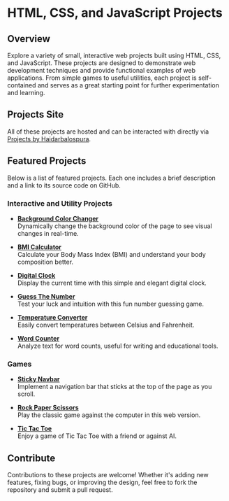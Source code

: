 # HTML, CSS, and JavaScript Projects

## Overview

Explore a variety of small, interactive web projects built using HTML, CSS, and JavaScript. These projects are designed to demonstrate web development techniques and provide functional examples of web applications. From simple games to useful utilities, each project is self-contained and serves as a great starting point for further experimentation and learning.

## Projects Site

All of these projects are hosted and can be interacted with directly via [Projects by Haidarbalospura](https://project-by-haidarbalospura.netlify.app).

## Featured Projects

Below is a list of featured projects. Each one includes a brief description and a link to its source code on GitHub.

### Interactive and Utility Projects

- **[Background Color Changer](https://github.com/haidarabbasbalospura/Projects/tree/main/1%20-%20Color%20Changer)**<br>
  Dynamically change the background color of the page to see visual changes in real-time.

- **[BMI Calculator](https://github.com/haidarabbasbalospura/Projects/tree/main/2%20-%20BMI%20Calculator)**<br>
  Calculate your Body Mass Index (BMI) and understand your body composition better.

- **[Digital Clock](https://github.com/haidarabbasbalospura/Projects/tree/main/3%20-%20Digital%20Clock)**<br>
  Display the current time with this simple and elegant digital clock.

- **[Guess The Number](https://github.com/haidarabbasbalospura/Projects/tree/main/4%20-%20Guess%20The%20Number)**<br>
  Test your luck and intuition with this fun number guessing game.

- **[Temperature Converter](https://github.com/haidarabbasbalospura/Projects/tree/main/5%20-%20Temperature%20Converter)**<br>
  Easily convert temperatures between Celsius and Fahrenheit.

- **[Word Counter](https://github.com/haidarabbasbalospura/Projects/tree/main/6%20-%20Word%20Counter)**<br>
  Analyze text for word counts, useful for writing and educational tools.

### Games

- **[Sticky Navbar](https://github.com/haidarabbasbalospura/Projects/tree/main/8%20-%20Sticky%20Navbar)**<br>
  Implement a navigation bar that sticks at the top of the page as you scroll.

- **[Rock Paper Scissors](https://github.com/haidarabbasbalospura/Projects/tree/main/9%20-%20Rock%20Paper%20Scissors)**<br>
  Play the classic game against the computer in this web version.

- **[Tic Tac Toe](https://github.com/haidarabbasbalospura/Projects/tree/main/10%20-%20Tic%20Tac%20Toe)**<br>
  Enjoy a game of Tic Tac Toe with a friend or against AI.

## Contribute

Contributions to these projects are welcome! Whether it's adding new features, fixing bugs, or improving the design, feel free to fork the repository and submit a pull request.
